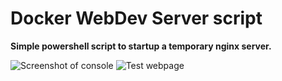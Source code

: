# Docker WebDev Server script

__Simple powershell script to startup a temporary nginx server.__

![Screenshot of console](screenshot/screen2.png)
![Test webpage](screenshot/screen.png)